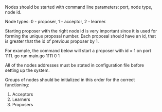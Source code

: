 Nodes should be started with command line parameters: port, node type, node id.

Node types: 0 - proposer, 1 - acceptor, 2 - learner.

Starting proposer with the right node id is very important since it is used for forming the unique proposal number.
Each proposal should have an id, that is greater that the id of previous proposer by 1.

For example, the command below will start a proposer with id = 1 on port 1111.
go run main.go 1111 0 1 

All of the nodes addresses must be stated in configuration file before setting up the system.

Groups of nodes should be initialized in this order for the correct functioning:
1. Acceptors
2. Learners
3. Proposers